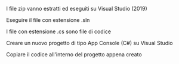 I file zip vanno estratti ed eseguiti su Visual Studio (2019)

Eseguire il file con estensione .sln


I file con estensione .cs sono file di codice

Creare un nuovo progetto di tipo App Console (C#) su Visual Studio

Copiare il codice all'interno del progetto appena creato
